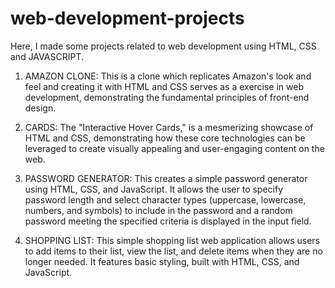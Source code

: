 # web-development-projects
Here, I made some projects related to web development using HTML, CSS and JAVASCRIPT.
<br>
1. AMAZON CLONE:
This is a clone which replicates Amazon's look and feel and creating it with HTML and CSS serves as a exercise in web development, demonstrating the fundamental principles of front-end design.

2. CARDS:
The "Interactive Hover Cards," is a mesmerizing showcase of HTML and CSS, demonstrating how these core technologies can be leveraged to create visually appealing and user-engaging content on the web.

3. PASSWORD GENERATOR:
This creates a simple password generator using HTML, CSS, and JavaScript. It allows the user to specify password length and select character types (uppercase, lowercase, numbers, and symbols) to include in the password and a random password meeting the specified criteria is displayed in the input field.

4. SHOPPING LIST:
This simple shopping list web application allows users to add items to their list, view the list, and delete items when they are no longer needed. It features basic styling, built with HTML, CSS, and JavaScript.








